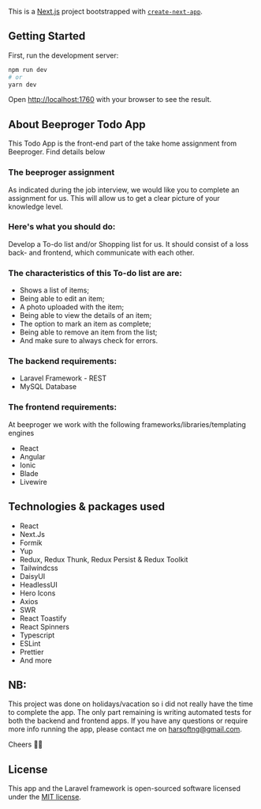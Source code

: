 This is a [Next.js](https://nextjs.org/) project bootstrapped with [`create-next-app`](https://github.com/vercel/next.js/tree/canary/packages/create-next-app).

## Getting Started

First, run the development server:

```bash
npm run dev
# or
yarn dev
```

Open [http://localhost:1760](http://localhost:1760) with your browser to see the result.

## About Beeproger Todo App

This Todo App is the front-end part of the take home assignment from Beeproger. Find details below

### The beeproger assignment

As indicated during the job interview, we would like you to complete an assignment
for us. This will allow us to get a clear picture of your knowledge level.

### Here's what you should do:

Develop a To-do list and/or Shopping list for us. It should consist of a loss back-
and frontend, which communicate with each other.

### The characteristics of this To-do list are are:

- Shows a list of items;
- Being able to edit an item;
- A photo uploaded with the item;
- Being able to view the details of an item;
- The option to mark an item as complete;
- Being able to remove an item from the list;
- And make sure to always check for errors.

### The backend requirements:

- Laravel Framework - REST
- MySQL Database

### The frontend requirements:

At beeproger we work with the following frameworks/libraries/templating engines

- React
- Angular
- Ionic
- Blade
- Livewire


## Technologies & packages used

- React
- Next.Js
- Formik
- Yup
- Redux, Redux Thunk, Redux Persist & Redux Toolkit
- Tailwindcss
- DaisyUI
- HeadlessUI
- Hero Icons
- Axios
- SWR
- React Toastify
- React Spinners
- Typescript
- ESLint
- Prettier
- And more

## NB:

This project was done on holidays/vacation so i did not really have the time to complete the app. The only part remaining is writing automated tests for both the backend and
frontend apps. If you have any questions or require more info running the app, please contact me on harsoftng@gmail.com.

Cheers 🥂😊

## License

This app and the Laravel framework is open-sourced software licensed under the [MIT license](https://opensource.org/licenses/MIT).
